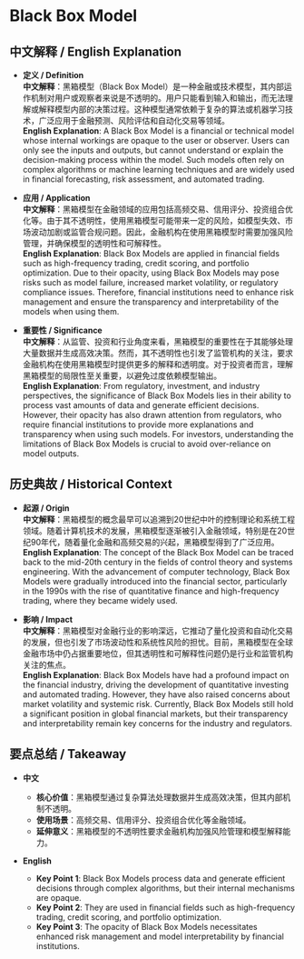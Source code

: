 # Black Box Model

## 中文解释 / English Explanation

* **定义 / Definition**  
  **中文解释**：黑箱模型（Black Box Model）是一种金融或技术模型，其内部运作机制对用户或观察者来说是不透明的。用户只能看到输入和输出，而无法理解或解释模型内部的决策过程。这种模型通常依赖于复杂的算法或机器学习技术，广泛应用于金融预测、风险评估和自动化交易等领域。  
  **English Explanation**: A Black Box Model is a financial or technical model whose internal workings are opaque to the user or observer. Users can only see the inputs and outputs, but cannot understand or explain the decision-making process within the model. Such models often rely on complex algorithms or machine learning techniques and are widely used in financial forecasting, risk assessment, and automated trading.

* **应用 / Application**  
  **中文解释**：黑箱模型在金融领域的应用包括高频交易、信用评分、投资组合优化等。由于其不透明性，使用黑箱模型可能带来一定的风险，如模型失效、市场波动加剧或监管合规问题。因此，金融机构在使用黑箱模型时需要加强风险管理，并确保模型的透明性和可解释性。  
  **English Explanation**: Black Box Models are applied in financial fields such as high-frequency trading, credit scoring, and portfolio optimization. Due to their opacity, using Black Box Models may pose risks such as model failure, increased market volatility, or regulatory compliance issues. Therefore, financial institutions need to enhance risk management and ensure the transparency and interpretability of the models when using them.

* **重要性 / Significance**  
  **中文解释**：从监管、投资和行业角度来看，黑箱模型的重要性在于其能够处理大量数据并生成高效决策。然而，其不透明性也引发了监管机构的关注，要求金融机构在使用黑箱模型时提供更多的解释和透明度。对于投资者而言，理解黑箱模型的局限性至关重要，以避免过度依赖模型输出。  
  **English Explanation**: From regulatory, investment, and industry perspectives, the significance of Black Box Models lies in their ability to process vast amounts of data and generate efficient decisions. However, their opacity has also drawn attention from regulators, who require financial institutions to provide more explanations and transparency when using such models. For investors, understanding the limitations of Black Box Models is crucial to avoid over-reliance on model outputs.

## 历史典故 / Historical Context

* **起源 / Origin**  
  **中文解释**：黑箱模型的概念最早可以追溯到20世纪中叶的控制理论和系统工程领域。随着计算机技术的发展，黑箱模型逐渐被引入金融领域，特别是在20世纪90年代，随着量化金融和高频交易的兴起，黑箱模型得到了广泛应用。  
  **English Explanation**: The concept of the Black Box Model can be traced back to the mid-20th century in the fields of control theory and systems engineering. With the advancement of computer technology, Black Box Models were gradually introduced into the financial sector, particularly in the 1990s with the rise of quantitative finance and high-frequency trading, where they became widely used.

* **影响 / Impact**  
  **中文解释**：黑箱模型对金融行业的影响深远，它推动了量化投资和自动化交易的发展，但也引发了市场波动性和系统性风险的担忧。目前，黑箱模型在全球金融市场中仍占据重要地位，但其透明性和可解释性问题仍是行业和监管机构关注的焦点。  
  **English Explanation**: Black Box Models have had a profound impact on the financial industry, driving the development of quantitative investing and automated trading. However, they have also raised concerns about market volatility and systemic risk. Currently, Black Box Models still hold a significant position in global financial markets, but their transparency and interpretability remain key concerns for the industry and regulators.

## 要点总结 / Takeaway

* **中文**  
  - **核心价值**：黑箱模型通过复杂算法处理数据并生成高效决策，但其内部机制不透明。  
  - **使用场景**：高频交易、信用评分、投资组合优化等金融领域。  
  - **延伸意义**：黑箱模型的不透明性要求金融机构加强风险管理和模型解释能力。

* **English**  
  - **Key Point 1**: Black Box Models process data and generate efficient decisions through complex algorithms, but their internal mechanisms are opaque.  
  - **Key Point 2**: They are used in financial fields such as high-frequency trading, credit scoring, and portfolio optimization.  
  - **Key Point 3**: The opacity of Black Box Models necessitates enhanced risk management and model interpretability by financial institutions.